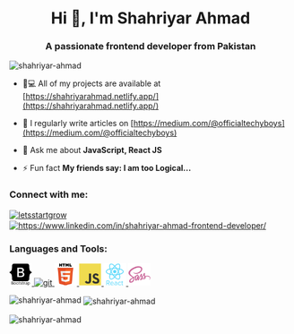 
<h1 align="center">Hi 👋, I'm Shahriyar Ahmad</h1>
<h3 align="center">A passionate frontend developer from Pakistan</h3>

<p align="left"> <img src="https://komarev.com/ghpvc/?username=shahriyar-ahmad&label=Profile%20views&color=0e75b6&style=flat" alt="shahriyar-ahmad" /> </p>

- 👨💻 All of my projects are available at [https://shahriyarahmad.netlify.app/](https://shahriyarahmad.netlify.app/)

- 📝 I regularly write articles on [https://medium.com/@officialtechyboys](https://medium.com/@officialtechyboys)

- 💬 Ask me about **JavaScript, React JS**

- ⚡ Fun fact **My friends say: I am too Logical...**

<h3 align="left">Connect with me:</h3>
<p align="left">
<a href="https://twitter.com/letsstartgrow" target="blank"><img align="center" src="https://raw.githubusercontent.com/rahuldkjain/github-profile-readme-generator/master/src/images/icons/Social/twitter.svg" alt="letsstartgrow" height="30" width="40" /></a>
<a href="https://linkedin.com/in/https://www.linkedin.com/in/shahriyar-ahmad-frontend-developer/" target="blank"><img align="center" src="https://raw.githubusercontent.com/rahuldkjain/github-profile-readme-generator/master/src/images/icons/Social/linked-in-alt.svg" alt="https://www.linkedin.com/in/shahriyar-ahmad-frontend-developer/" height="30" width="40" /></a>
</p>

<h3 align="left">Languages and Tools:</h3>
<p align="left"> <a href="https://getbootstrap.com" target="_blank" rel="noreferrer"> <img src="https://raw.githubusercontent.com/devicons/devicon/master/icons/bootstrap/bootstrap-plain-wordmark.svg" alt="bootstrap" width="40" height="40"/> </a> <a href="https://git-scm.com/" target="_blank" rel="noreferrer"> <img src="https://www.vectorlogo.zone/logos/git-scm/git-scm-icon.svg" alt="git" width="40" height="40"/> </a> <a href="https://www.w3.org/html/" target="_blank" rel="noreferrer"> <img src="https://raw.githubusercontent.com/devicons/devicon/master/icons/html5/html5-original-wordmark.svg" alt="html5" width="40" height="40"/> </a> <a href="https://developer.mozilla.org/en-US/docs/Web/JavaScript" target="_blank" rel="noreferrer"> <img src="https://raw.githubusercontent.com/devicons/devicon/master/icons/javascript/javascript-original.svg" alt="javascript" width="40" height="40"/> </a> <a href="https://reactjs.org/" target="_blank" rel="noreferrer"> <img src="https://raw.githubusercontent.com/devicons/devicon/master/icons/react/react-original-wordmark.svg" alt="react" width="40" height="40"/> </a> <a href="https://sass-lang.com" target="_blank" rel="noreferrer"> <img src="https://raw.githubusercontent.com/devicons/devicon/master/icons/sass/sass-original.svg" alt="sass" width="40" height="40"/> </a> </p>

<p><img align="left" src="https://github-readme-stats.vercel.app/api/top-langs?username=shahriyar-ahmad&show_icons=true&locale=en&layout=compact" alt="shahriyar-ahmad" /></p>

<p>&nbsp;<img align="center" src="https://github-readme-stats.vercel.app/api?username=shahriyar-ahmad&show_icons=true&locale=en" alt="shahriyar-ahmad" /></p>

<p><img align="center" src="https://github-readme-streak-stats.herokuapp.com/?user=shahriyar-ahmad&" alt="shahriyar-ahmad" /></p>
